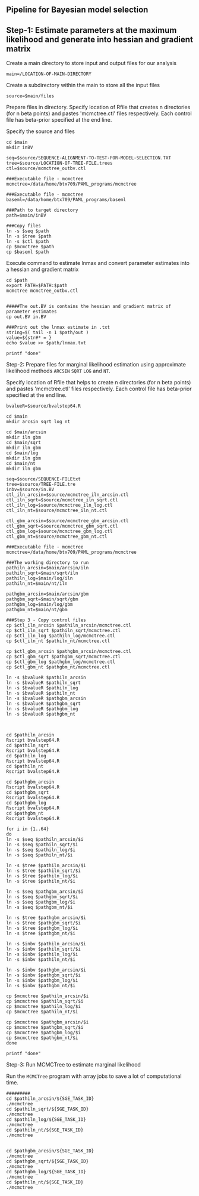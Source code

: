 ## Pipeline for Bayesian model selection


## Step-1: Estimate parameters at the maximum likelihood and generate into hessian and gradient matrix


Create a main directory to store input and output files for our analysis

```
main=/LOCATION-OF-MAIN-DIRECTORY
```

Create a subdirectory within the main to store all the input files

```
source=$main/files
```

Prepare files in directory. Specify location of Rfile that creates n directories (for n beta points) and pastes 'mcmctree.ctl' files respectively. Each control file has beta-prior specified at the end line.



Specify the source and files

```
cd $main
mkdir inBV

seq=$source/SEQUENCE-ALIGNMENT-TO-TEST-FOR-MODEL-SELECTION.TXT
tree=$source/LOCATION-OF-TREE-FILE.trees
ctl=$source/mcmctree_outbv.ctl

###Executable file - mcmctree
mcmctree=/data/home/btx709/PAML_programs/mcmctree

###Executable file - mcmctree
baseml=/data/home/btx709/PAML_programs/baseml

###Path to target directory
path=$main/inBV

###Copy files
ln -s $seq $path
ln -s $tree $path
ln -s $ctl $path
cp $mcmctree $path
cp $baseml $path
```

Execute command to estimate lnmax and convert parameter estimates into a hessian and gradient matrix

```
cd $path
export PATH=$PATH:$path
mcmctree mcmctree_outbv.ctl


#####The out.BV is contains the hessian and gradient matrix of parameter estimates
cp out.BV in.BV

###Print out the lnmax estimate in .txt
string=$( tail -n 1 $path/out )
value=${str#* = }
echo $value >> $path/lnmax.txt

printf "done"
```

Step-2: Prepare files for marginal likelihood estimation using approximate likelihood methods ```ARCSIN``` ```SQRT``` ```LOG``` and ```NT```.

Specify location of Rfile that helps to create n directories (for n beta points) and pastes 'mcmctree.ctl' files respectively. Each control file has beta-prior specified at the end line.

```
bvalueR=$source/bvalstep64.R

cd $main
mkdir arcsin sqrt log nt

cd $main/arcsin
mkdir iln gbm
cd $main/sqrt
mkdir iln gbm
cd $main/log
mkdir iln gbm
cd $main/nt
mkdir iln gbm

seq=$source/SEQUENCE-FILEtxt
tree=$source/TREE-FILE.tre
inbv=$source/in.BV
ctl_iln_arcsin=$source/mcmctree_iln_arcsin.ctl
ctl_iln_sqrt=$source/mcmctree_iln_sqrt.ctl
ctl_iln_log=$source/mcmctree_iln_log.ctl
ctl_iln_nt=$source/mcmctree_iln_nt.ctl

ctl_gbm_arcsin=$source/mcmctree_gbm_arcsin.ctl
ctl_gbm_sqrt=$source/mcmctree_gbm_sqrt.ctl
ctl_gbm_log=$source/mcmctree_gbm_log.ctl
ctl_gbm_nt=$source/mcmctree_gbm_nt.ctl

###Executable file - mcmctree
mcmctree=/data/home/btx709/PAML_programs/mcmctree

###The working directory to run 
pathiln_arcsin=$main/arcsin/iln
pathiln_sqrt=$main/sqrt/iln
pathiln_log=$main/log/iln
pathiln_nt=$main/nt/iln

pathgbm_arcsin=$main/arcsin/gbm
pathgbm_sqrt=$main/sqrt/gbm
pathgbm_log=$main/log/gbm
pathgbm_nt=$main/nt/gbm

###Step 3 - Copy control files
cp $ctl_iln_arcsin $pathiln_arcsin/mcmctree.ctl
cp $ctl_iln_sqrt $pathiln_sqrt/mcmctree.ctl
cp $ctl_iln_log $pathiln_log/mcmctree.ctl
cp $ctl_iln_nt $pathiln_nt/mcmctree.ctl

cp $ctl_gbm_arcsin $pathgbm_arcsin/mcmctree.ctl
cp $ctl_gbm_sqrt $pathgbm_sqrt/mcmctree.ctl
cp $ctl_gbm_log $pathgbm_log/mcmctree.ctl
cp $ctl_gbm_nt $pathgbm_nt/mcmctree.ctl

ln -s $bvalueR $pathiln_arcsin
ln -s $bvalueR $pathiln_sqrt
ln -s $bvalueR $pathiln_log
ln -s $bvalueR $pathiln_nt
ln -s $bvalueR $pathgbm_arcsin
ln -s $bvalueR $pathgbm_sqrt
ln -s $bvalueR $pathgbm_log
ln -s $bvalueR $pathgbm_nt



cd $pathiln_arcsin
Rscript bvalstep64.R
cd $pathiln_sqrt
Rscript	bvalstep64.R
cd $pathiln_log
Rscript bvalstep64.R
cd $pathiln_nt
Rscript bvalstep64.R

cd $pathgbm_arcsin
Rscript bvalstep64.R
cd $pathgbm_sqrt
Rscript bvalstep64.R
cd $pathgbm_log
Rscript bvalstep64.R
cd $pathgbm_nt
Rscript bvalstep64.R
```

```
for i in {1..64}
do
ln -s $seq $pathiln_arcsin/$i
ln -s $seq $pathiln_sqrt/$i
ln -s $seq $pathiln_log/$i
ln -s $seq $pathiln_nt/$i

ln -s $tree $pathiln_arcsin/$i
ln -s $tree $pathiln_sqrt/$i
ln -s $tree $pathiln_log/$i
ln -s $tree $pathiln_nt/$i

ln -s $seq $pathgbm_arcsin/$i
ln -s $seq $pathgbm_sqrt/$i
ln -s $seq $pathgbm_log/$i
ln -s $seq $pathgbm_nt/$i

ln -s $tree $pathgbm_arcsin/$i
ln -s $tree $pathgbm_sqrt/$i
ln -s $tree $pathgbm_log/$i
ln -s $tree $pathgbm_nt/$i

ln -s $inbv $pathiln_arcsin/$i
ln -s $inbv $pathiln_sqrt/$i
ln -s $inbv $pathiln_log/$i
ln -s $inbv $pathiln_nt/$i

ln -s $inbv $pathgbm_arcsin/$i
ln -s $inbv $pathgbm_sqrt/$i
ln -s $inbv $pathgbm_log/$i
ln -s $inbv $pathgbm_nt/$i

cp $mcmctree $pathiln_arcsin/$i
cp $mcmctree $pathiln_sqrt/$i
cp $mcmctree $pathiln_log/$i
cp $mcmctree $pathiln_nt/$i

cp $mcmctree $pathgbm_arcsin/$i
cp $mcmctree $pathgbm_sqrt/$i
cp $mcmctree $pathgbm_log/$i
cp $mcmctree $pathgbm_nt/$i
done

printf "done"

```

Step-3: Run MCMCTree to estimate marginal likelihood 

Run the ```MCMCTree``` program with array jobs to save a lot of computational time.

```
#########
cd $pathiln_arcsin/${SGE_TASK_ID}
./mcmctree
cd $pathiln_sqrt/${SGE_TASK_ID}
./mcmctree
cd $pathiln_log/${SGE_TASK_ID}
./mcmctree
cd $pathiln_nt/${SGE_TASK_ID}
./mcmctree


cd $pathgbm_arcsin/${SGE_TASK_ID}
./mcmctree
cd $pathgbn_sqrt/${SGE_TASK_ID}
./mcmctree
cd $pathgbm_log/${SGE_TASK_ID}
./mcmctree
cd $pathiln_nt/${SGE_TASK_ID}
./mcmctree
```


